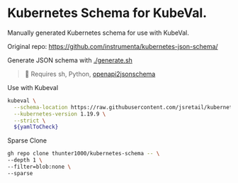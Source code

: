 # Kubernetes Schema for KubeVal.

Manually generated Kubernetes schema for use with KubeVal.

Original repo:
https://github.com/instrumenta/kubernetes-json-schema/

Generate JSON schema with [./generate.sh](./generate.sh)
> 📝 Requires sh, Python, [openapi2jsonschema](https://github.com/instrumenta/openapi2jsonschema)

Use with Kubeval

```sh
kubeval \
  --schema-location https://raw.githubusercontent.com/jsretail/kubernetes-schema/main \
  --kubernetes-version 1.19.9 \
  --strict \
  ${yamlToCheck}
```

Sparse Clone
```sh
gh repo clone thunter1000/kubernetes-schema -- \
--depth 1 \
--filter=blob:none \
--sparse
```
